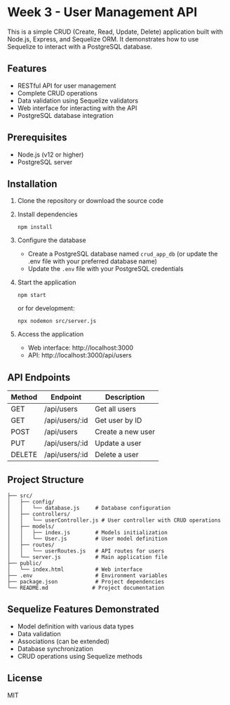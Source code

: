 # Week 3 - User Management API

This is a simple CRUD (Create, Read, Update, Delete) application built with Node.js, Express, and Sequelize ORM. It demonstrates how to use Sequelize to interact with a PostgreSQL database.

## Features

- RESTful API for user management
- Complete CRUD operations
- Data validation using Sequelize validators
- Web interface for interacting with the API
- PostgreSQL database integration

## Prerequisites

- Node.js (v12 or higher)
- PostgreSQL server

## Installation

1. Clone the repository or download the source code

2. Install dependencies
   ```
   npm install
   ```

3. Configure the database
   - Create a PostgreSQL database named `crud_app_db` (or update the .env file with your preferred database name)
   - Update the `.env` file with your PostgreSQL credentials

4. Start the application
   ```
   npm start
   ```
   or for development:
   ```
   npx nodemon src/server.js
   ```

5. Access the application
   - Web interface: http://localhost:3000
   - API: http://localhost:3000/api/users

## API Endpoints

| Method | Endpoint      | Description         |
|--------|---------------|---------------------|
| GET    | /api/users    | Get all users       |
| GET    | /api/users/:id | Get user by ID      |
| POST   | /api/users    | Create a new user   |
| PUT    | /api/users/:id | Update a user       |
| DELETE | /api/users/:id | Delete a user       |

## Project Structure

```
├── src/
│   ├── config/
│   │   └── database.js     # Database configuration
│   ├── controllers/
│   │   └── userController.js # User controller with CRUD operations
│   ├── models/
│   │   ├── index.js        # Models initialization
│   │   └── User.js         # User model definition
│   ├── routes/
│   │   └── userRoutes.js   # API routes for users
│   └── server.js           # Main application file
├── public/
│   └── index.html          # Web interface
├── .env                    # Environment variables
├── package.json            # Project dependencies
└── README.md              # Project documentation
```

## Sequelize Features Demonstrated

- Model definition with various data types
- Data validation
- Associations (can be extended)
- Database synchronization
- CRUD operations using Sequelize methods

## License

MIT
